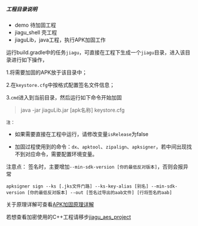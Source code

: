 
##### 工程目录说明
- demo 待加固工程
- jiagu_shell 壳工程
- jiaguLib，java工程，执行APK加固工作

运行build.gradle中的任务`jiagu`，可直接在工程下生成一个`jiagu`目录，进入该目录进行如下操作，

1.将需要加固的APK放于该目录中；

2.在`keystore.cfg`中按格式配置签名文件信息；

3.`cmd`进入到当前目录，然后运行如下命令开始加固

>  java -jar jiaguLib.jar [apk名称] keystore.cfg


`注：`
- 如果需要直接在工程中运行，请修改变量`isRelease`为false

- 加固过程使用到的命令：`dx`、`apktool`、`zipalign`、`apksigner`，若中间出现找不到对应命令，需要配置环境变量。

注意点：
签名时，主要增加`--min-sdk-version [你的最低反对版本]`，否则会报异常
```
apksigner sign --ks [.jks文件门路] --ks-key-alias [别名] --min-sdk-version [你的最低反对版本] --out [签名过导出的aab文件] [行将签名的aab]
```


关于原理详解可查看[APK加固原理详解](https://www.jianshu.com/p/89dee4891f70)

若想查看加密使用的C++工程请移步[jiagu_aes_project](https://github.com/zhang-hai/jiagu_aes_project)